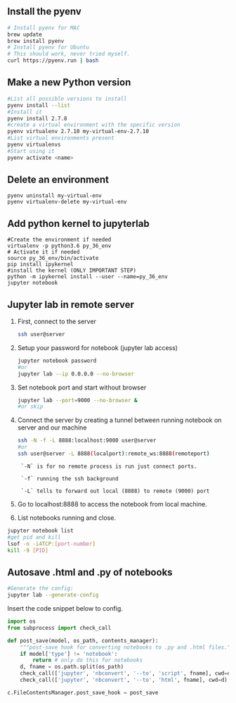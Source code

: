 ## Install the pyenv
```bash
# Install pyenv for MAC
brew update
brew install pyenv
# Install pyenv for Ubuntu
# This should work, never tried myself.
curl https://pyenv.run | bash
```

##  Make a new Python version
```bash
#List all possible versions to install
pyenv install --list
#Install it
pyenv install 2.7.8
#create a virtual environment with the specific version
pyenv virtualenv 2.7.10 my-virtual-env-2.7.10
#List virtual environments present
pyenv virtualenvs
#Start using it
pyenv activate <name>
```

##  Delete an environment
```
pyenv uninstall my-virtual-env
pyenv virtualenv-delete my-virtual-env
```

##  Add python kernel to jupyterlab
```
#Create the environment if needed
virtualenv -p python3.6 py_36_env
# Activate it if needed
source py_36_env/bin/activate
pip install ipykernel
#install the kernel (ONLY IMPORTANT STEP)
python -m ipykernel install --user --name=py_36_env
jupyter notebook
```

##  Jupyter lab in remote server

1. First, connect to the server
    ```bash
    ssh user@server
    ```
2. Setup your password for notebook (jupyter lab access)
    ```bash
    jupyter notebook password
    #or
    jupyter lab --ip 0.0.0.0 --no-browser
    ```

3. Set notebook port and start without browser
    ```bash
    jupyter lab --port=9000 --no-browser &
    #or skip
    ```

4. Connect the server by creating a tunnel between running notebook on server and our machine
    ```bash
    ssh -N -f -L 8888:localhost:9000 user@server
    #or 
    ssh user@server -L 8888(localport):remote_ws:8888(remoteport)
    ```
        `-N` is for no remote process is run just connect ports.

        `-f` running the ssh background

        `-L` tells to forward out local (8888) to remote (9000) port

5. Go to localhost:8888 to access the notebook from local machine.

6. List notebooks running and close.
```bash
jupyter notebook list
#get pid and kill
lsof -n -i4TCP:[port-number]
kill -9 [PID]
```

##  Autosave .html and .py of notebooks
```bash
#Generate the config:
jupyter lab --generate-config
```

Insert the code snippet below to config.

```python
import os
from subprocess import check_call

def post_save(model, os_path, contents_manager):
    """post-save hook for converting notebooks to .py and .html files."""
    if model['type'] != 'notebook':
        return # only do this for notebooks
    d, fname = os.path.split(os_path)
    check_call(['jupyter', 'nbconvert', '--to', 'script', fname], cwd=d)
    check_call(['jupyter', 'nbconvert', '--to', 'html', fname], cwd=d)

c.FileContentsManager.post_save_hook = post_save
```
 
